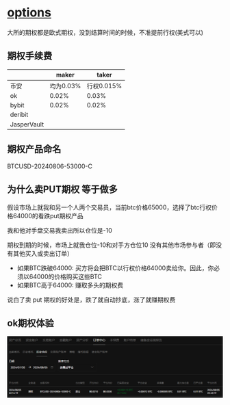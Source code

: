 # [options](/2024/08/options.md)

大所的期权都是欧式期权，没到结算时间的时候，不准提前行权(美式可以)

## 期权手续费

||maker|taker|
|---|---|---|
|币安|均为0.03%|行权0.015%|
|ok|0.02%|0.03%|
|bybit|0.02%|0.02%|
|deribit|
|JasperVault|

## 期权产品命名

BTCUSD-20240806-53000-C

## 为什么卖PUT期权 等于做多

假设市场上就我和另一个人两个交易员，当前btc价格65000，选择了btc行权价格64000的看跌put期权产品

我和他对手盘交易我卖出所以仓位是-10

期权到期的时候，市场上就我仓位-10和对手方仓位10 没有其他市场参与者（即没有其他买入或卖出订单）

- 如果BTC跌破64000: 买方将会把BTC以行权价格64000卖给你。因此，你必须以64000的价格购买这些BTC
- 如果BTC高于64000: 赚取多头的期权费

说白了卖 put 期权的好处是，跌了就自动抄底，涨了就赚期权费

## ok期权体验

![](ok_options_history_position.png)
